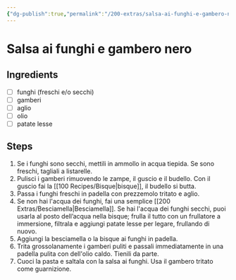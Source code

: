 ```yaml
---
{"dg-publish":true,"permalink":"/200-extras/salsa-ai-funghi-e-gambero-nero/"}
---
```


# Salsa ai funghi e gambero nero
## Ingredients
- [ ] funghi (freschi e/o secchi)
- [ ] gamberi
- [ ] aglio
- [ ] olio
- [ ] patate lesse
## Steps
1. Se i funghi sono secchi, mettili in ammollo in acqua tiepida. Se sono freschi, tagliali a  listarelle.
2. Pulisci i gamberi rimuovendo le zampe, il guscio e il budello. Con il guscio fai la [[100 Recipes/Bisque\|bisque]], il budello si butta.
3. Passa i funghi freschi in padella con prezzemolo tritato e aglio. 
4. Se non hai l'acqua dei funghi, fai una semplice [[200 Extras/Besciamella\|Besciamella]]. Se hai l'acqua dei funghi secchi, puoi usarla al posto dell’acqua nella bisque; frulla il tutto con un frullatore a immersione, filtrala e aggiungi patate lesse per legare, frullando di nuovo. 
5. Aggiungi la besciamella o la bisque ai funghi in padella.
6. Trita grossolanamente i gamberi puliti e passali immediatamente in una padella pulita con dell'olio caldo. Tienili da parte.
7. Cuoci la pasta e saltala con la salsa ai funghi. Usa il gambero tritato come guarnizione.